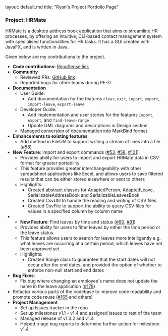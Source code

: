 <frontmatter>
  layout: default.md
  title: "Ryan's Project Portfolio Page"
</frontmatter>

### Project: HRMate

HRMate is a desktop address book application that aims to streamline HR processes, by offering an intuitive, CLI-based
contact management system with specialised functionalities for HR tasks. It has a GUI created with JavaFX, and is
written in Java.

Given below are my contributions to the project.

* **Code contributions:** [RepoSense link](https://nus-cs2103-ay2324s1.github.io/tp-dashboard/?search=ryanozx&breakdown=false&sort=groupTitle%20dsc&sortWithin=title&since=2023-09-22&timeframe=commit&mergegroup=&groupSelect=groupByRepos)
* **Community**
  * Reviewed PRs: [GitHub link](https://github.com/AY2324S1-CS2103T-W11-1/tp/pulls?q=is%3Apr+reviewed-by%3Aryanozx)
  * Reported bugs for other teams during PE-D
* **Documentation**
  * User Guide:
    * Add documentation for the features `clear`, `exit`, `import`, `export`, `import-leave`, `export-leave`
  * Developer Guide:
    * Add implementation and user stories for the features `import`, `export`, and `find-leave-range`
    * Update UML diagrams and descriptions in Design section
  * Managed conversion of documentation into MarkBind format
* **Enhancements to existing features**
  * Add method in FileUtil to support writing a stream of lines into a file ([#58](https://github.com/AY2324S1-CS2103T-W11-1/tp/pull/58))
* **New Feature**: Import and export commands ([#53](https://github.com/AY2324S1-CS2103T-W11-1/tp/pull/53), [#58](https://github.com/AY2324S1-CS2103T-W11-1/tp/pull/58), [#101](https://github.com/AY2324S1-CS2103T-W11-1/tp/pull/101))
  * Provides ability for users to import and export HRMate data in CSV format for greater portability
  * This feature provides greater interchangeability with other spreadsheet applications like Excel, and allows users to save
    filtered results that can be either stored elsewhere or sent to others
  * Highlights: 
    * Created abstract classes for AdaptedPerson, AdaptedLeave, SerializableAddressBook and SerializableLeavesBook
    * Created CsvUtil to handle the reading and writing of CSV files
    * Created CsvFile to support the ability to query CSV files for values in a specified column by column name
* * **New Feature**: Find leaves by time and status ([#90](https://github.com/AY2324S1-CS2103T-W11-1/tp/pull/90), [#91](https://github.com/AY2324S1-CS2103T-W11-1/tp/pull/91))
  * Provides ability for users to filter leaves by either the time period or the leave status
  * This feature allows users to search for leaves more intelligently e.g. what leaves are occurring at a certain period, which leaves
    have not been approved yet
  * Highlights:
    * Created Range class to guarantee that the start dates will not occur after the end dates, and provided the option
      of whether to enforce non-null start and end dates
* **Bug Fixes**:
  * Fix bug where changing an employee's name does not update the name in the leave application ([#178](https://github.com/AY2324S1-CS2103T-W11-1/tp/pull/178))
* Refactor various parts of the codebase to improve code readability and promote code reuse ([#165](https://github.com/AY2324S1-CS2103T-W11-1/tp/pull/165) and others)
* **Project Management**
  * Set up Issues tracker in the repo
  * Set up milestones v1.1 - v1.4 and assigned issues to rest of the team
  * Managed release of v1.3.2 and v1.4
  * Helped triage bug reports to determine further action for milestone v1.4
